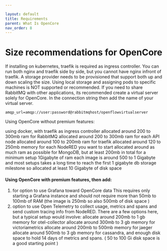 ```yaml
---

layout: default
title: Requirements
parent: What Is OpenCore
nav_order: 8
---
```

# Size recommendations for OpenCore

If installing on kubernetes, traefik is required as ingress controller. You can run both nginx and traefik side by side, but you cannot have nginx infront of traefik.
A storage provider needs to be provisioned that support both up and down scaling the size. Using local storage and assigning pods to specific machines is NOT supported or recommended.
If you need to share RabbitMQ with other applications, its recommended create a virtual server solely for OpenCore. In the connection string then add the name of your virtual server.

```
amqp_url=amqp://user:password@rabbitmqhost/openflowvirtualserver
```

Using OpenCore without premium features:

using docker, with traefik as ingress controller
allocated around 200 to 300mb ram for RabbitMQ
allocated around 200 to 300mb ram for each API node
allocated around 100 to 200mb ram for traefik
allocated around 120 to 250mb memory for each NodeRED you want to start
allocated around as much ram as possible for MongoDB, but at least 200mb
in total for a minimum setup 1Gigabyte of ram
each image is around 500 to 1 Gigabyte and most setups takes a long time to reach the first 1 gigabyte db storage milestone so allocated at least 10 Gigabyte of disk space



#### Using OpenCore with premium features, then add:



1) for option to use Grafana toward OpenCore data
    This requires only starting a Grafana instance and should not require more than 50mb to 100mb of RAM (the image is 250mb so also 500mb of disk space )
2) option to use Open Telemetry to collect usage, metrics and spans and send custom tracing info from NodeRED.
    There are a few options here, but a typical setup would involve:
    allocate around 200mb to 1 gb memory for otel-collector
    allocate around 300mb to 3 gb memory for victoriametrics
    allocate around 200mb to 500mb memory for jaeger
    allocate around 500mb to 3 gb memory for cassandra, and enough disk space to hold 14 days of metrics and spans. ( 50 to 100 Gi disk space is a good starting point )
